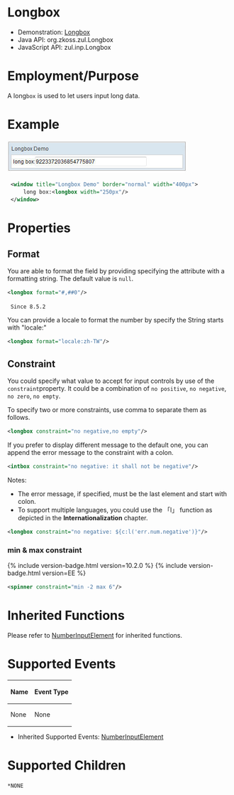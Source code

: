 # Longbox

- Demonstration:
  [Longbox](http://www.zkoss.org/zkdemo/input/form_sample)
- Java API: <javadoc>org.zkoss.zul.Longbox</javadoc>
- JavaScript API: <javadoc directory="jsdoc">zul.inp.Longbox</javadoc>


# Employment/Purpose

A long`box` is used to let users input long data.

# Example

![](/zk_component_ref/images/ZKComRef_longbox.jpg)

```xml
 <window title="Longbox Demo" border="normal" width="400px">
     long box:<longbox width="250px"/>
 </window>
```

# Properties

## Format

You are able to format the field by providing specifying the attribute
with a formatting string. The default value is `null`.

```xml
<longbox format="#,##0"/>
```

` Since 8.5.2`

You can provide a locale to format the number by specify the String
starts with "locale:"

```xml
<longbox format="locale:zh-TW"/>
```

## Constraint

You could specify what value to accept for input controls by use of the
`constraint`property. It could be a combination of `no positive`,
`no negative`, `no zero`, `no empty`.

To specify two or more constraints, use comma to separate them as
follows.

```xml
<longbox constraint="no negative,no empty"/>
```

If you prefer to display different message to the default one, you can
append the error message to the constraint with a colon.

```xml
<intbox constraint="no negative: it shall not be negative"/>
```

Notes:

- The error message, if specified, must be the last element and start
  with colon.
- To support multiple languages, you could use the 「l」 function as
  depicted in the **Internationalization** chapter.

```xml
<longbox constraint="no negative: ${c:l('err.num.negative')}"/>
```

### min & max constraint

{% include version-badge.html version=10.2.0 %} {% include version-badge.html version=EE %}

```xml
<spinner constraint="min -2 max 6"/>
```

# Inherited Functions

Please refer to [ NumberInputElement]({{site.baseurl}}/zk_component_ref/base_components/numberinputelement)
for inherited functions.

# Supported Events

<table>
<thead>
<tr class="header">
<th><center>
<p>Name</p>
</center></th>
<th><center>
<p>Event Type</p>
</center></th>
</tr>
</thead>
<tbody>
<tr class="odd">
<td><p>None</p></td>
<td><p>None</p></td>
</tr>
</tbody>
</table>

- Inherited Supported Events: [ NumberInputElement]({{site.baseurl}}/zk_component_ref/base_components/numberinputelement#Supported_Events)

# Supported Children

`*NONE`

